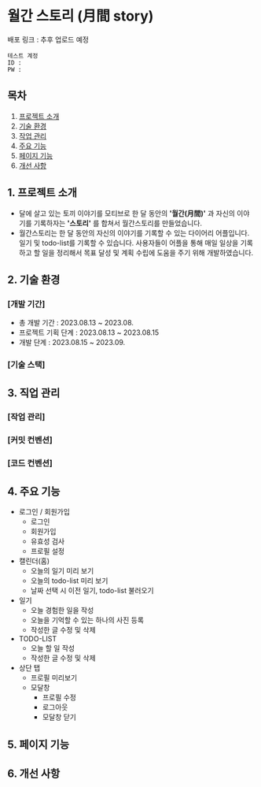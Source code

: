 # 월간 스토리 (月間 story)
배포 링크 : 추후 업로드 예정

```
테스트 계정
ID : 
PW : 
``` 

## 목차
1. [프로젝트 소개](#intro)
2. [기술 환경](#tech)
3. [작업 관리](#task)
4. [주요 기능](#mainFunction)
5. [페이지 기능](#pageFunction)
6. [개선 사항](#improvements)


## <span id = "intro">1. 프로젝트 소개
- 달에 살고 있는 토끼 이야기를 모티브로 한 달 동안의 **'월간(月間)'** 과 자신의 이야기를 기록하자는 **'스토리'** 를 합쳐서 월간스토리를 만들었습니다.
- 월간스토리는 한 달 동안의 자신의 이야기를 기록할 수 있는 다이어리 어플입니다. 일기 및 todo-list를 기록할 수 있습니다. 사용자들이 어플을 통해 매일 일상을 기록하고 할 일을 정리해서 목표 달성 및 계획 수립에 도움을 주기 위해 개발하였습니다.

## <span id = "tect">2. 기술 환경
### [개발 기간]
- 총 개발 기간 : 2023.08.13 ~ 2023.08.
- 프로젝트 기획 단계 : 2023.08.13 ~ 2023.08.15
- 개발 단계 : 2023.08.15 ~ 2023.09.

### [기술 스택]

## <span id = "task">3. 직업 관리
### [작업 관리]
### [커밋 컨벤션]
### [코드 컨벤션]

## <span id = "mainFunction">4. 주요 기능
- 로그인 / 회원가입
    - 로그인
    - 회원가입
    - 유효성 검사
    - 프로필 설정
- 캘린더(홈)
    - 오늘의 일기 미리 보기
    - 오늘의 todo-list 미리 보기
    - 날짜 선택 시 이전 일기, todo-list 불러오기
- 일기
    - 오늘 경험한 일을 작성
    - 오늘을 기억할 수 있는 하나의 사진 등록
    - 작성한 글 수정 및 삭제
- TODO-LIST
    - 오늘 할 일 작성
    - 작성한 글 수정 및 삭제
- 상단 탭
    - 프로필 미리보기
    - 모달창
        - 프로필 수정
        - 로그아웃
        - 모달창 닫기

## <span id = "pageFunction">5. 페이지 기능

## <span id = "improvements">6. 개선 사항